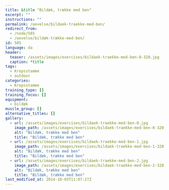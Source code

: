 ```yaml
---
title: &title "Bildæk, trække med ben"
excerpt: ""
instructions: ""
permalink: /oevelse/bildaek-traekke-med-ben/
redirect_from:
  - /node/585
  - /oevelse/bildæk-trække-med-ben/
id: 585
language: da
header:
  teaser: /assets/images/exercises/bildaek-traekke-med-ben-0-320.jpg
  caption: *title
tags:
  - Kropsstamme
  - outdoor
categories:
  - Kropsstamme
training_type: []
training_focus: []
equipment:
  - bildæk
muscle_group: []
alternative_titles: []
gallery:
  - url: /assets/images/exercises/bildaek-traekke-med-ben-0.jpg
    image_path: /assets/images/exercises/bildaek-traekke-med-ben-0-320.jpg
    alt: "Bildæk, trække med ben"
    title: "Bildæk, trække med ben"
  - url: /assets/images/exercises/bildaek-traekke-med-ben-1.jpg
    image_path: /assets/images/exercises/bildaek-traekke-med-ben-1-320.jpg
    alt: "Bildæk, trække med ben"
    title: "Bildæk, trække med ben"
  - url: /assets/images/exercises/bildaek-traekke-med-ben-2.jpg
    image_path: /assets/images/exercises/bildaek-traekke-med-ben-2-320.jpg
    alt: "Bildæk, trække med ben"
    title: "Bildæk, trække med ben"
last_modified_at: 2014-10-03T11:07:27Z
---
```

